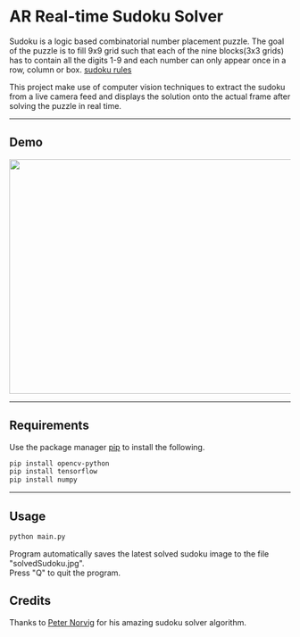 # AR Real-time Sudoku Solver
Sudoku is a logic based combinatorial number placement puzzle.
The goal of the puzzle is to fill 9x9 grid such that each of the nine blocks(3x3 grids) has to contain all the digits 1-9 and each number can only appear once in a row, column or box. [sudoku rules](https://www.sudokukingdom.com/rules.php)

This project make use of computer vision techniques to extract the sudoku from a live camera feed and displays the solution onto the actual frame after solving the puzzle in real time.

<hr>

## Demo
<img src="demo.gif" width="512" height="420"/>

<hr>


## Requirements
Use the package manager [pip](https://pip.pypa.io/en/stable/) to install the following.

```bash
pip install opencv-python
pip install tensorflow
pip install numpy
```

<hr>


## Usage
```python
python main.py
```
Program automatically saves the latest solved sudoku image to the file "solvedSudoku.jpg". <br>
Press "Q" to quit the program.

## Credits
Thanks to [Peter Norvig](https://norvig.com/sudoku.html) for his amazing sudoku solver algorithm.
